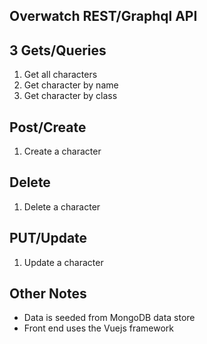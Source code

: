 ## Overwatch REST/Graphql API

## 3 Gets/Queries
1. Get all characters
2. Get character by name
3. Get character by class

## Post/Create
1. Create a character

## Delete
1. Delete a character

## PUT/Update
1. Update a character

## Other Notes
- Data is seeded from MongoDB data store
- Front end uses the Vuejs framework

